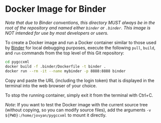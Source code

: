 # Docker Image for Binder

<!--
This is derived from the following setup:
https://github.com/RobotLocomotion/drake/tree/dc2a9394d/.binder
-->

*Note that due to Binder conventions, this directory MUST always be in the root
of the repository and named either `binder` or `.binder`. This image is NOT
intended for use by most developers or users.*

To create a Docker image and run a Docker container similar to those used by
[Binder](https://mybinder.org) for local debugging purposes, execute the
following `pull`, `build`, and `run` commands from the top level of this Git
repository:

```bash
cd pygccxml
docker build -f .binder/Dockerfile -t binder .
docker run --rm -it --name mybinder -p 8888:8888 binder
```

Copy and paste the URL (including the login token) that is displayed in the
terminal into the web browser of your choice.

To stop the running container, simply exit it from the terminal with Ctrl+C.

*Note*: If you want to test the Docker image with the current source tree
(without copying, so you can modify source files), add the arguments
`-v ${PWD}:/home/jovyan/pygccxml` to mount it directly.
